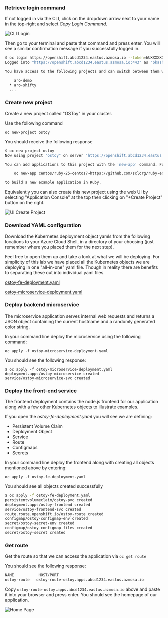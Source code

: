 

### Retrieve login command

If not logged in via the CLI, click on the dropdown arrow next to your name in the top-right and select *Copy Login Command*.


![CLI Login](../media/managedlab/7-ostoy-login.png)

Then go to your terminal and paste that command and press enter.  You will see a similar confirmation message if you successfully logged in.

```sh
$ oc login https://openshift.abcd1234.eastus.azmosa.io --token=hUXXXXXX
Logged into "https://openshift.abcd1234.eastus.azmosa.io:443" as "okashi" using the token provided.

You have access to the following projects and can switch between them with 'oc project <projectname>':

    aro-demo
  * aro-shifty
  ...
```


### Create new project

Create a new project called "OSToy" in your cluster.


Use the following command

`oc new-project ostoy`

You should receive the following response

```sh
$ oc new-project ostoy
Now using project "ostoy" on server "https://openshift.abcd1234.eastus.azmosa.io:443".

You can add applications to this project with the 'new-app' command. For example, try:

    oc new-app centos/ruby-25-centos7~https://github.com/sclorg/ruby-ex.git

to build a new example application in Ruby.
```

Equivalently you can also create this new project using the web UI by selecting "Application Console" at the top  then clicking on "+Create Project" button on the right.

![UI Create Project](../media/managedlab/6-ostoy-newproj.png)


### Download YAML configuration

Download the Kubernetes deployment object yamls from the following locations to your Azure Cloud Shell, in a directory of your choosing (just remember where you placed them for the next step).


Feel free to open them up and take a look at what we will be deploying. For simplicity of this lab we have placed all the Kubernetes objects we are deploying in one "all-in-one" yaml file.  Though in reality there are benefits to separating these out into individual yaml files.

[ostoy-fe-deployment.yaml](/yaml/ostoy-fe-deployment.yaml)

[ostoy-microservice-deployment.yaml](/yaml/ostoy-microservice-deployment.yaml)


### Deploy backend microservice

The microservice application serves internal web requests and returns a JSON object containing the current hostname and a randomly generated color string.


In your command line deploy the microservice using the following command:

`oc apply -f ostoy-microservice-deployment.yaml`

You should see the following response:
```
$ oc apply -f ostoy-microservice-deployment.yaml
deployment.apps/ostoy-microservice created
service/ostoy-microservice-svc created
```


### Deploy the front-end service

The frontend deployment contains the node.js frontend for our application along with a few other Kubernetes objects to illustrate examples.


 If you open the *ostoy-fe-deployment.yaml* you will see we are defining:

- Persistent Volume Claim
- Deployment Object
- Service
- Route
- Configmaps
- Secrets

In your command line deploy the frontend along with creating all objects mentioned above by entering:

`oc apply -f ostoy-fe-deployment.yaml`

You should see all objects created successfully

```sh
$ oc apply -f ostoy-fe-deployment.yaml
persistentvolumeclaim/ostoy-pvc created
deployment.apps/ostoy-frontend created
service/ostoy-frontend-svc created
route.route.openshift.io/ostoy-route created
configmap/ostoy-configmap-env created
secret/ostoy-secret-env created
configmap/ostoy-configmap-files created
secret/ostoy-secret created
```


### Get route

Get the route so that we can access the application via `oc get route`


You should see the following response:

```sh
NAME           HOST/PORT                                                      PATH      SERVICES              PORT      TERMINATION   WILDCARD
ostoy-route   ostoy-route-ostoy.apps.abcd1234.eastus.azmosa.io             ostoy-frontend-svc   <all>                   None
```

Copy `ostoy-route-ostoy.apps.abcd1234.eastus.azmosa.io` above and paste it into your browser and press enter.  You should see the homepage of our application.

![Home Page](/media/managedlab/10-ostoy-homepage.png)

